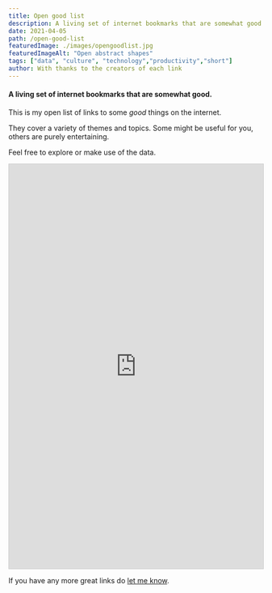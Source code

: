 ```yaml
---
title: Open good list
description: A living set of internet bookmarks that are somewhat good.
date: 2021-04-05
path: /open-good-list
featuredImage: ./images/opengoodlist.jpg
featuredImageAlt: "Open abstract shapes"
tags: ["data", "culture", "technology","productivity","short"]
author: With thanks to the creators of each link
---
```

#### A living set of internet bookmarks that are somewhat good.

This is my open list of links to some *good* things on the internet.

They cover a variety of themes and topics. Some might be useful for you, others are purely entertaining.

Feel free to explore or make use of the data.

<iframe class="airtable-embed" src="https://airtable.com/embed/shrl4vxOG1KNlAhiu?backgroundColor=green&viewControls=on" frameborder="0" onmousewheel="" width="100%" height="800" style="background: transparent; border: 1px solid #ccc;"></iframe>

If you have any more great links do [let me know](/contact).
